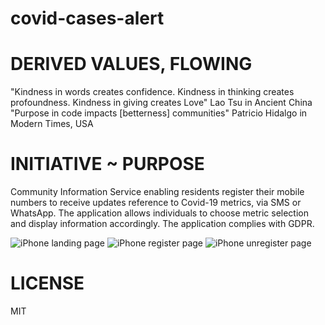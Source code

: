 # covid-cases-alert

# DERIVED VALUES, FLOWING
"Kindness in words creates confidence. Kindness in thinking creates profoundness. Kindness in giving creates Love" Lao Tsu in Ancient China
"Purpose in code impacts [betterness] communities" Patricio Hidalgo in Modern Times, USA

# INITIATIVE ~ PURPOSE
Community Information Service enabling residents register their mobile numbers to receive updates reference to Covid-19 metrics, via SMS or WhatsApp. The application allows individuals to choose metric selection and display information accordingly. The application complies with GDPR.

![iPhone landing page](https://user-images.githubusercontent.com/4281865/89934186-34022580-dbde-11ea-812b-54aa404cd46d.png)
![iPhone register page](https://user-images.githubusercontent.com/4281865/89934196-395f7000-dbde-11ea-82a8-dc6176daa8f0.png)
![iPhone unregister page](https://user-images.githubusercontent.com/4281865/89934222-3fede780-dbde-11ea-8fd2-7ff290ea13fe.png)

# LICENSE
MIT

